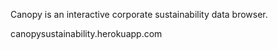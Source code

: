 Canopy is an interactive corporate sustainability data browser.


canopysustainability.herokuapp.com
